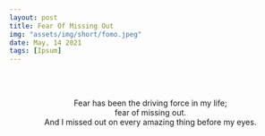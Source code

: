 ```yaml
---
layout: post
title: Fear Of Missing Out
img: "assets/img/short/fomo.jpeg"
date: May, 14 2021
tags: [Ipsum]
---
```


<br><br>
<div align="center">
Fear has been the driving force in my life; <br>
fear of missing out.<br>
And I missed out on every amazing thing before my eyes.
</div>
<br><br>

